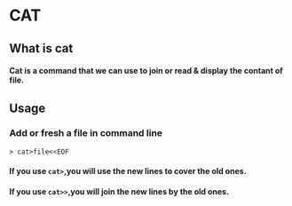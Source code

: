 # CAT

## What is cat
#### Cat is a command that we can use to join or read & display the contant of file.

## Usage
### Add or fresh a file in command line
```
> cat>file<<EOF
```
#### If you use `cat>`,you will use the new lines to cover the old ones.
#### If you use `cat>>`,you will join the new lines by the old ones.
